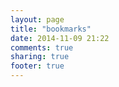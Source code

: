 ```yaml
---
layout: page
title: "bookmarks"
date: 2014-11-09 21:22
comments: true
sharing: true
footer: true
---
```

